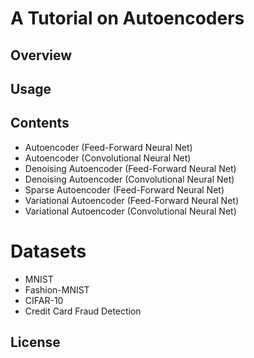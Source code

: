 A Tutorial on Autoencoders
===

## Overview

## Usage

## Contents

* Autoencoder (Feed-Forward Neural Net)
* Autoencoder (Convolutional Neural Net)
* Denoising Autoencoder (Feed-Forward Neural Net)
* Denoising Autoencoder (Convolutional Neural Net)
* Sparse Autoencoder (Feed-Forward Neural Net)
* Variational Autoencoder (Feed-Forward Neural Net)
* Variational Autoencoder (Convolutional Neural Net)

# Datasets

* MNIST
* Fashion-MNIST
* CIFAR-10
* Credit Card Fraud Detection

## License


